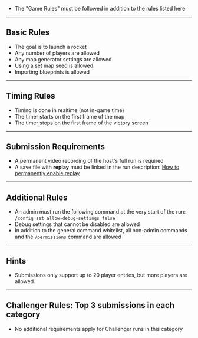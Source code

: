- The "Game Rules" must be followed in addition to the rules listed here

---

## Basic Rules
- The goal is to launch a rocket  
- Any number of players are allowed  
- Any map generator settings are allowed  
- Using a set map seed is allowed  
- Importing blueprints is allowed  

---

## Timing Rules
- Timing is done in realtime (not in-game time)  
- The timer starts on the first frame of the map  
- The timer stops on the first frame of the victory screen  

---

## Submission Requirements
- A permanent video recording of the host's full run is required
- A save file with **replay** must be linked in the run description: [How to permanently enable replay](https://www.speedrun.com/factorio/guides/bkces)

---

## Additional Rules
- An admin must run the following command at the very start of the run: `/config set allow-debug-settings false`
- Debug settings that cannot be disabled are allowed  
- In addition to the general command whitelist, all non-admin commands and the `/permissions` command are allowed

---

## Hints
- Submissions only support up to 20 player entries, but more players are allowed.

---

## Challenger Rules: Top 3 submissions in each category
- No additional requirements apply for Challenger runs in this category
